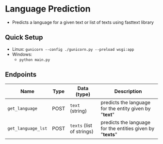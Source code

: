 # Language Prediction

* Predicts a language for a given text or list of texts using fasttext library

## Quick Setup

* Linux: ```gunicorn --config ./gunicorn.py --preload wsgi:app```
* Windows: 
	* ```python main.py```	
	
## Endpoints

| Name                                          | Type | Data   (type)                                  | Description |
|-----------------                              |------|-----------                                     |----------------|
| `get_language`                                | POST | `text` (string)                                | predicts the language for the entity given by  "**text**" |
| `get_language_lst`                            | POST | `texts` (list of strings)                      | predicts the language for the entities given by "**texts**" |
